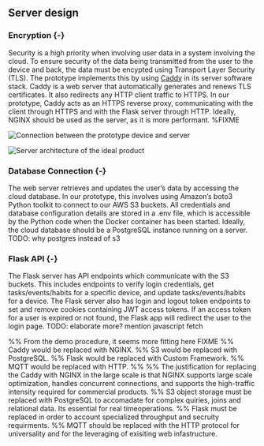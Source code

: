## Server design

### Encryption {-}

Security is a high priority when involving user data in a system involving the cloud.
To ensure security of the data being transmitted from the user to the device and back, the data must be encypted using Transport Layer Security (TLS).
The prototype implements this by using
[Caddy](https://caddyserver.com/)
in its server software stack.
Caddy is a web server that automatically generates and renews TLS certificates. It also redirects any HTTP client traffic to HTTPS.
In our prototype, Caddy acts as an HTTPS reverse proxy, communicating with the client through HTTPS and with the Flask server through HTTP.
Ideally, NGINX should be used as the server, as it is more performant. %FIXME

![Connection between the prototype device and server](images/prototype_data_flow.png)

![Server architecture of the ideal product](images/data_flow.png)

### Database Connection {-}

The web server retrieves and updates the user’s data by accessing the cloud database.
In our prototype, this involves using Amazon’s boto3 Python toolkit to connect to our AWS S3 buckets.
All credentials and database configuration details are stored in a .env file, which is accessible by the Python code when the Docker container has been started.
Ideally, the cloud database should be a PostgreSQL instance running on a server. TODO: why postgres instead of s3

### Flask API {-}

The Flask server has API endpoints which communicate with the S3 buckets.
This includes endpoints to verify login credentials, get tasks/events/habits for a specific device, and update tasks/events/habits for a device.
The Flask server also has login and logout token endpoints to set and remove cookies containing JWT access tokens.
If an access token for a user is expired or not found, the Flask app will redirect the user to the login page. TODO: elaborate more? mention javascript fetch

%% From the demo procedure, it seems more fitting here FIXME
%% Caddy would be replaced with NGINX.
%% S3 would be replaced with PostgreSQL.
%% Flask would be replaced with Custom Framework.
%% MQTT would be replaced with HTTP.
%% 
%% The justification for replacing the Caddy with NGINX in the large scale is that NGINX supports large scale optimization, handles concurrent connections, and supports the high-traffic intensity required for commercial products.
%% S3 object storage must be replaced with PostgreSQL to accomadate for complex quiries, joins and relational data. Its essential for real timeoperations.
%% Flask must be replaced in order to account specialized throughput and secruity requirments. 
%% MQTT should be replaced with the HTTP protocol for universality and for the leveraging of exisiting web infastructure. 
